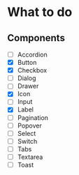 # What to do

## Components

- [ ] Accordion
- [x] Button
- [x] Checkbox
- [ ] Dialog
- [ ] Drawer
- [x] Icon
- [ ] Input
- [x] Label
- [ ] Pagination
- [ ] Popover
- [ ] Select
- [ ] Switch
- [ ] Tabs
- [ ] Textarea
- [ ] Toast
